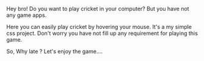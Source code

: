 Hey bro! 
Do you want to play cricket in your computer?
But you have not any game apps.

Here you can easily play cricket by hovering your mouse. It's a my simple css project. Don't worry you have not fill up any requirement for playing this game.

So, Why late ? Let's enjoy the game....
